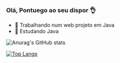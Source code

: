 ### Olá, Pontuego ao seu dispor 👌

- 🔭 Trabalhando num web projeto em Java
- 🌱 Estudando Java

![Anurag's GitHub stats](https://github-readme-stats.vercel.app/api?username=Pontuego&show_icons=true&theme=tokyonight) 

[![Top Langs](https://github-readme-stats.vercel.app/api/top-langs/?username=Pontuego&layout=compact/api?username=Pontuego&show_icons=true&theme=tokyonight)](https://github.com/Pontuego/github-readme-stats)
                           
